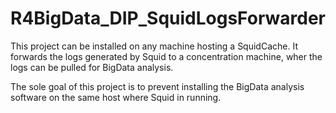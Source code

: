 # R4BigData_DIP_SquidLogsForwarder

This project can be installed on any machine hosting a SquidCache.
It forwards the logs generated by Squid to a concentration machine, wher the logs can be pulled for BigData analysis.

The sole goal of this project is to prevent installing the BigData analysis software on the same host where Squid in running.

